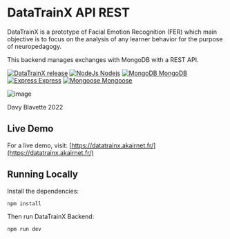 # DataTrainX API REST
DataTrainX is a prototype of Facial Emotion Recognition (FER) which main objective is to focus on the analysis of any learner behavior for the purpose of neuropedagogy.

This backend manages exchanges with MongoDB with a REST API.

[![DataTrainX release](https://img.shields.io/static/v1?label=Release&message=v1.0.2&color=blue)](https://github.com/davy-blavette/DatatrainX/releases/tag/v1.0.2)
[![NodeJs Nodejs](https://img.shields.io/static/v1?label=NodeJS&message=16.13.1&color=green)](https://nodejs.org/en/)
[![MongoDB MongoDB](https://img.shields.io/static/v1?label=MongoDB&message=5.0.8&color=green)](https://www.mongodb.com/fr-fr)
[![Express Express](https://img.shields.io/static/v1?label=Express&message=4.18.1&color=red)]()
[![Mongoose Mongoose](https://img.shields.io/static/v1?label=Mongoose&message=6.3.3&color=red)]()


![image](https://user-images.githubusercontent.com/3437490/172407610-4cb64ff8-04c4-4371-a9f7-668baca24358.png)


Davy Blavette 2022

## Live Demo

For a live demo, visit: [https://datatrainx.akairnet.fr/](https://datatrainx.akairnet.fr/)

## Running Locally

Install the dependencies:

```bash
npm install
```
Then run DataTrainX Backend:

```bash
npm run dev
```
